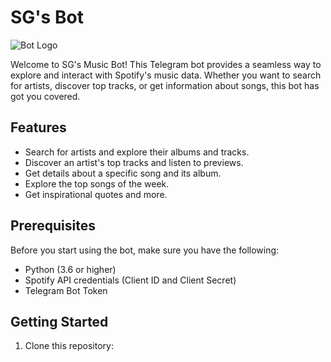 # SG's Bot

![Bot Logo](https://cdn4.telegram-cdn.org/file/oRKhirk3F6qWm3WxHo6fEKW1r-3lhKR_ozkR2Jps4sqnUsgMxgz-D1mlYZa3ZdpVlOyaD46ZTQlz2bYA-fUszk35njqyzgRQ7ijTC6Xm_am_cYTRwdZnkFP4Xm14dpqNbi5n1hSGoLrqDqEJz_UB-5jcBG_fxp-dnP_Bb8iPIxXwWwvrDG1wCvGe5rxLVetBSuGzqXdcNmcmlu2qcF_OL7RoiYiSrmpkxNTog_cAA57Uq4uJEIHSm9B_VBiMXkNeoiS0dTwuHJFKjjWsNx3FEJEvVhBKx9aRxYqo4sAPFt_sHt3E5DB5pJaRTAAmEpm69m7j8g90_6Vm3xiGgPL95Q.jpg)

Welcome to SG's Music Bot! This Telegram bot provides a seamless way to explore and interact with Spotify's music data. Whether you want to search for artists, discover top tracks, or get information about songs, this bot has got you covered.

## Features

- Search for artists and explore their albums and tracks.
- Discover an artist's top tracks and listen to previews.
- Get details about a specific song and its album.
- Explore the top songs of the week.
- Get inspirational quotes and more.

## Prerequisites

Before you start using the bot, make sure you have the following:

- Python (3.6 or higher)
- Spotify API credentials (Client ID and Client Secret)
- Telegram Bot Token

## Getting Started

1. Clone this repository:

